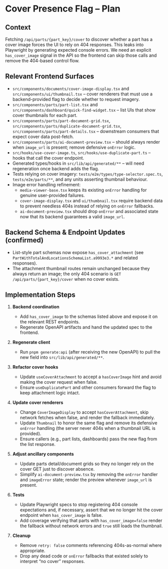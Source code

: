 # Cover Presence Flag – Plan

## Context
Fetching `/api/parts/{part_key}/cover` to discover whether a part has a cover image forces the UI to rely on 404 responses. This leaks into Playwright by generating expected console errors. We need an explicit `has_cover_image` signal in the API so the frontend can skip those calls and remove the 404-based control flow.

## Relevant Frontend Surfaces
- `src/components/documents/cover-image-display.tsx` and `src/components/ui/thumbnail.tsx` – cover renderers that must use a backend-provided flag to decide whether to request imagery.
- `src/components/parts/part-list.tsx` and `src/components/dashboard/quick-find-widget.tsx` – list UIs that show cover thumbnails for each part.
- `src/components/parts/part-document-grid.tsx`, `src/components/parts/duplicate-document-grid.tsx`, `src/components/parts/part-details.tsx` – downstream consumers that expect cover data post-fetch.
- `src/components/parts/ai-document-preview.tsx` – should always render when `image_url` is present; remove defensive `onError` logic.
- `src/hooks/use-cover-image.ts`, `src/hooks/use-duplicate-part.ts` – hooks that call the cover endpoint.
- Generated types/hooks in `src/lib/api/generated/**` – will need regeneration once backend adds the flag.
- Tests relying on cover imagery: `tests/e2e/types/type-selector.spec.ts`, `tests/e2e/parts/**`, and any units asserting thumbnail behaviour.
- Image error handling refinement:
  - `media-viewer-base.tsx` keeps its existing `onError` handling for genuine user-provided failures.
  - `cover-image-display.tsx` and `ui/thumbnail.tsx` require backend data to prevent needless 404s instead of relying on `onError` fallbacks.
  - `ai-document-preview.tsx` should drop `onError` and associated state now that its backend guarantees a valid `image_url`.

## Backend Schema & Endpoint Updates (confirmed)
- List-style part schemas now expose `has_cover_attachment` (see `PartWithTotalAndLocationsSchemaList.a9993e3.*` and related responses).
- The attachment thumbnail routes remain unchanged because they always return an image; the only 404 scenario is `GET /api/parts/{part_key}/cover` when no cover exists.

## Implementation Steps
1. **Backend coordination**
   - Add `has_cover_image` to the schemas listed above and expose it on the relevant REST endpoints.
   - Regenerate OpenAPI artifacts and hand the updated spec to the frontend.

2. **Regenerate client**
   - Run `pnpm generate:api` (after receiving the new OpenAPI) to pull the new field into `src/lib/api/generated/**`.

3. **Refactor cover hooks**
   - Update `useCoverAttachment` to accept a `hasCoverImage` hint and avoid making the cover request when false.
   - Ensure `useDuplicatePart` and other consumers forward the flag to keep attachment logic intact.

4. **Update cover renderers**
   - Change `CoverImageDisplay` to accept `hasCoverAttachment`, skip network fetches when false, and render the fallback immediately.
   - Update `Thumbnail` to honor the same flag and remove its defensive `onError` handling (the server never 404s when a thumbnail URL is provided).
   - Ensure callers (e.g., part lists, dashboards) pass the new flag from the list response.

5. **Adjust ancillary components**
   - Update parts detail/document grids so they no longer rely on the cover GET just to discover absence.
   - Simplify `ai-document-preview.tsx` by removing the `onError` handler and `imageError` state; render the preview whenever `image_url` is present.

6. **Tests**
   - Update Playwright specs to stop registering 404 console expectations and, if necessary, assert that we no longer hit the cover endpoint when `has_cover_image` is false.
   - Add coverage verifying that parts with `has_cover_image=false` render the fallback without network errors and `true` still loads the thumbnail.

7. **Cleanup**
   - Remove `retry: false` comments referencing 404s-as-normal where appropriate.
   - Drop any dead code or `onError` fallbacks that existed solely to interpret “no cover” responses.
